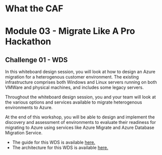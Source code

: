 # What the CAF

# Module 03 - Migrate Like A Pro Hackathon

## Challenge 01 - WDS

In this whiteboard design session, you will look at how to design an Azure migration for a heterogenous customer environment. The existing infrastructure comprises both Windows and Linux servers running on both VMWare and physical machines, and includes some legacy servers.

Throughout the whiteboard design session, you and your team will look at the various options and services available to migrate heterogenous environments to Azure.

At the end of this workshop, you will be able to design and implement the discovery and assessment of environments to evaluate their readiness for migrating to Azure using services like Azure Migrate and Azure Database Migration Service.

- The guide for this WDS is available [here.](https://github.com/jonathan-vella/MCW-Line-of-business-application-migration/blob/master/Whiteboard%20design%20session/WDS%20student%20guide%20-%20Line-of-business%20application%20migration.md)
- The architecture for this WDS is available [here.](/learning_path_modules/03_migrate_like_a_pro/media/azmgiratelab_architecture.png)
